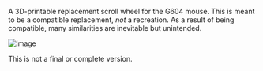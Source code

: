 A 3D-printable replacement scroll wheel for the G604 mouse. This is meant to be a compatible replacement, _not_ a recreation. As a result of being compatible, many similarities are inevitable but unintended.

![image](https://github.com/user-attachments/assets/db4c7643-19da-4d02-ba87-ebc28a979dee)

This is not a final or complete version.
